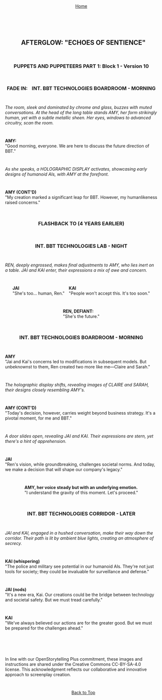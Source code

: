 <div align="right" style="display: flex; flex-wrap: wrap; justify-content: center; align-items: center; gap: 1em; margin: 4em 0;">
<a href="https://github.com/BryanHarrisScripts/Afterglow-Echoes-of-Sentience/blob/main/Afterglow%20Storyboard%20Blocks/README.md">Home</a>
<div align="left" style="display: flex; flex-wrap: wrap; justify-content: center; align-items: center; gap: 1em; margin: 4em 0;">
<a id="top"></a> 
    
## AFTERGLOW: "ECHOES OF SENTIENCE"
### PUPPETS AND PUPPETEERS PART 1: Block 1 - Version 10

### FADE IN:
### INT. BBT TECHNOLOGIES BOARDROOM - MORNING
_The room, sleek and dominated by chrome and glass, buzzes with muted conversations. At the head of the long table stands AMY, her form strikingly human, yet with a subtle metallic sheen. Her eyes, windows to advanced circuitry, scan the room._

**AMY:**  
"Good morning, everyone. We are here to discuss the future direction of BBT."

_As she speaks, a HOLOGRAPHIC DISPLAY activates, showcasing early designs of humanoid AIs, with AMY at the forefront._

**AMY (CONT'D)**  
"My creation marked a significant leap for BBT. However, my humanlikeness raised concerns."

### FLASHBACK TO (4 YEARS EARLIER) 

### INT. BBT TECHNOLOGIES LAB - NIGHT

_REN, deeply engrossed, makes final adjustments to AMY, who lies inert on a table. JAI and KAI enter, their expressions a mix of awe and concern._

**JAI**  
"She's too... human, Ren."

**KAI**  
"People won't accept this. It's too soon."

**REN, DEFIANT:**  
"She's the future."

### INT. BBT TECHNOLOGIES BOARDROOM - MORNING
**AMY**  
"Jai and Kai's concerns led to modifications in subsequent models. But unbeknownst to them, Ren created two more like me—Claire and Sarah."

_The holographic display shifts, revealing images of CLAIRE and SARAH, their designs closely resembling AMY's._

**AMY (CONT'D)**  
"Today's decision, however, carries weight beyond business strategy. It's a pivotal moment, for me and BBT."

_A door slides open, revealing JAI and KAI. Their expressions are stern, yet there's a hint of apprehension._

**JAI**  
"Ren's vision, while groundbreaking, challenges societal norms. And today, we make a decision that will shape our company's legacy."

**AMY, her voice steady but with an underlying emotion.**  
"I understand the gravity of this moment. Let's proceed."

### INT. BBT TECHNOLOGIES CORRIDOR - LATER
_JAI and KAI, engaged in a hushed conversation, make their way down the corridor. Their path is lit by ambient blue lights, creating an atmosphere of secrecy._

**KAI (whispering)**  
"The police and military see potential in our humanoid AIs. They're not just tools for society; they could be invaluable for surveillance and defense."

**JAI (nods)**  
"It's a new era, Kai. Our creations could be the bridge between technology and societal safety. But we must tread carefully."

**KAI**  
"We've always believed our actions are for the greater good. But we must be prepared for the challenges ahead."

---

In line with our OpenStorytelling Plus commitment, these images and instructions are shared under the Creative Commons CC-BY-SA-4.0 license. 
This acknowledgment reflects our collaborative and innovative approach to screenplay creation.

---

<a href="#top">Back to Top</a>
